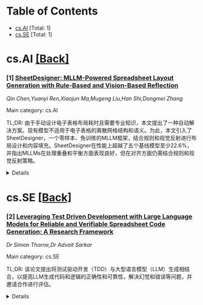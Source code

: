 <div id=toc></div>

# Table of Contents

- [cs.AI](#cs.AI) [Total: 1]
- [cs.SE](#cs.SE) [Total: 1]


<div id='cs.AI'></div>

# cs.AI [[Back]](#toc)

### [1] [SheetDesigner: MLLM-Powered Spreadsheet Layout Generation with Rule-Based and Vision-Based Reflection](https://arxiv.org/abs/2509.07473)
*Qin Chen,Yuanyi Ren,Xiaojun Ma,Mugeng Liu,Han Shi,Dongmei Zhang*

Main category: cs.AI

TL;DR: 由于手动设计电子表格布局耗时且需要专业知识，本文提出了一种自动解决方案。现有模型不适用于电子表格的离散网格结构和语义。为此，本文引入了SheetDesigner，一个零样本、免训练的MLLM框架，结合规则和视觉反射进行布局设计和内容填充。SheetDesigner在性能上超越了五个基线模型至少22.6%，并指出MLLMs在处理重叠和平衡方面表现良好，但在对齐方面仍需结合规则和视觉反射策略。


<details>
  <summary>Details</summary>
Motivation: 手动设计电子表格布局费时费力，需要专业知识。现有自动化布局模型不适用于电子表格，因为它们忽略了电子表格固有的离散、基于网格的结构，以及数据依赖和上下文链接等相互关联的语义。

Method: 本文首先规范化了电子表格布局生成任务，并提出了一个七准则评估协议和一个包含3,326个电子表格的数据集。随后，引入了SheetDesigner，这是一个零样本、免训练的框架，它利用多模态大型语言模型（MLLMs），结合规则和视觉反射进行组件放置和内容填充。

Result: SheetDesigner比五个基线模型表现至少好22.6%。研究进一步发现，通过视觉模态，MLLMs能很好地处理重叠和平衡问题，但在对齐方面表现不佳。

Conclusion: SheetDesigner作为一个结合规则和视觉反射的MLLM框架，在电子表格布局自动生成方面取得了显著进展，解决了现有模型的局限性。研究表明，尽管MLLMs在某些方面表现出色，但为了应对对齐等挑战，仍需要混合规则和视觉反射策略。

Abstract: Spreadsheets are critical to data-centric tasks, with rich, structured
layouts that enable efficient information transmission. Given the time and
expertise required for manual spreadsheet layout design, there is an urgent
need for automated solutions. However, existing automated layout models are
ill-suited to spreadsheets, as they often (1) treat components as axis-aligned
rectangles with continuous coordinates, overlooking the inherently discrete,
grid-based structure of spreadsheets; and (2) neglect interrelated semantics,
such as data dependencies and contextual links, unique to spreadsheets. In this
paper, we first formalize the spreadsheet layout generation task, supported by
a seven-criterion evaluation protocol and a dataset of 3,326 spreadsheets. We
then introduce SheetDesigner, a zero-shot and training-free framework using
Multimodal Large Language Models (MLLMs) that combines rule and vision
reflection for component placement and content population. SheetDesigner
outperforms five baselines by at least 22.6\%. We further find that through
vision modality, MLLMs handle overlap and balance well but struggle with
alignment, necessitates hybrid rule and visual reflection strategies. Our codes
and data is available at Github.

</details>


<div id='cs.SE'></div>

# cs.SE [[Back]](#toc)

### [2] [Leveraging Test Driven Development with Large Language Models for Reliable and Verifiable Spreadsheet Code Generation: A Research Framework](https://arxiv.org/abs/2510.15585)
*Dr Simon Thorne,Dr Advait Sarkar*

Main category: cs.SE

TL;DR: 该论文提出将测试驱动开发（TDD）与大型语言模型（LLM）生成相结合，以提高LLM生成代码和逻辑的正确性和可靠性，解决幻觉和错误等问题，并邀请合作进行评估。


<details>
  <summary>Details</summary>
Motivation: 大型语言模型（LLMs）在生成代码和电子表格逻辑时，常出现幻觉、逻辑不一致和语法错误，这在金融建模和科学计算等高风险领域尤为严重，因为这些领域对准确性和可靠性要求极高。

Method: 提出一个结构化的研究框架，将测试驱动开发（TDD）的成熟软件工程实践与大型语言模型（LLM）驱动的生成相结合，采用“测试优先”方法提供技术约束和认知支架。该框架适用于多种编程环境，并包含明确的实验设计。

Result: 旨在提高生成输出的正确性、可靠性和用户信心，引导LLM输出更准确、可验证和可理解的解决方案。它还有助于提升计算思维、提示工程技能和用户参与度，特别是对于缺乏正规编程训练的电子表格用户。

Conclusion: 邀请合作以完善和实证评估此方法，最终目标是在教育和专业开发实践中建立负责任且可靠的LLM集成。

Abstract: Large Language Models (LLMs), such as ChatGPT, are increasingly leveraged for
generating both traditional software code and spreadsheet logic. Despite their
impressive generative capabilities, these models frequently exhibit critical
issues such as hallucinations, subtle logical inconsistencies, and syntactic
errors, risks particularly acute in high stakes domains like financial
modelling and scientific computations, where accuracy and reliability are
paramount. This position paper proposes a structured research framework that
integrates the proven software engineering practice of Test-Driven Development
(TDD) with Large Language Model (LLM) driven generation to enhance the
correctness of, reliability of, and user confidence in generated outputs. We
hypothesise that a "test first" methodology provides both technical constraints
and cognitive scaffolding, guiding LLM outputs towards more accurate,
verifiable, and comprehensible solutions. Our framework, applicable across
diverse programming contexts, from spreadsheet formula generation to scripting
languages such as Python and strongly typed languages like Rust, includes an
explicitly outlined experimental design with clearly defined participant
groups, evaluation metrics, and illustrative TDD based prompting examples. By
emphasising test driven thinking, we aim to improve computational thinking,
prompt engineering skills, and user engagement, particularly benefiting
spreadsheet users who often lack formal programming training yet face serious
consequences from logical errors. We invite collaboration to refine and
empirically evaluate this approach, ultimately aiming to establish responsible
and reliable LLM integration in both educational and professional development
practices.

</details>
